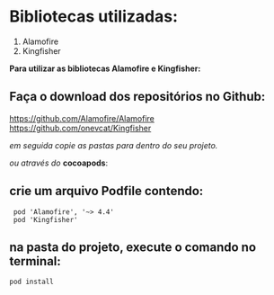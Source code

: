 Bibliotecas utilizadas:
=============

1. Alamofire
1. Kingfisher
 
**Para utilizar as bibliotecas Alamofire e Kingfisher:**
 
Faça o download dos repositórios no Github:
-------
https://github.com/Alamofire/Alamofire
https://github.com/onevcat/Kingfisher

_em seguida copie as pastas para dentro do seu projeto._
 
_ou através do_ **cocoapods**:
 
crie um arquivo Podfile contendo:
------- 
 ```
  pod 'Alamofire', '~> 4.4'
  pod 'Kingfisher'
 ```
 
na pasta do projeto, execute o comando no terminal:
-------
```
pod install
```
